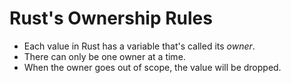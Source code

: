 # Rust's Ownership Rules
- Each value in Rust has a variable that's called its *owner*.
- There can only be one owner at a time.
- When the owner goes out of scope, the value will be dropped.
